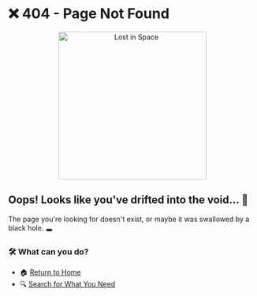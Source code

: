 # ❌ 404 - Page Not Found

<div align="center">
    <img src="https://media.giphy.com/media/3o7abKhOpu0NwenH3O/giphy.gif" width="300" alt="Lost in Space">
</div>

## Oops! Looks like you've drifted into the void... 🌌

The page you're looking for doesn't exist, or maybe it was swallowed by a black hole. 🕳️

### 🛠 What can you do?

- 🏠 [Return to Home](/)
- 🔍 [Search for What You Need](mkdocs://search)

